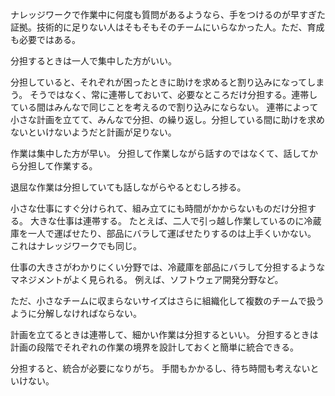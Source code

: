 ナレッジワークで作業中に何度も質問があるようなら、手をつけるのが早すぎた証拠。技術的に足りない人はそもそもそのチームにいらなかった人。ただ、育成も必要ではある。

分担するときは一人で集中した方がいい。

分担していると、それぞれが困ったときに助けを求めると割り込みになってしまう。
そうではなく、常に連帯しておいて、必要なところだけ分担する。連帯している間はみんなで同じことを考えるので割り込みにならない。
連帯によって小さな計画を立てて、みんなで分担、の繰り返し。分担している間に助けを求めないといけないようだと計画が足りない。

作業は集中した方が早い。
分担して作業しながら話すのではなくて、話してから分担して作業する。

退屈な作業は分担していても話しながらやるとむしろ捗る。

小さな仕事にすぐ分けられて、組み立てにも時間がかからないものだけ分担する。
大きな仕事は連帯する。
たとえば、二人で引っ越し作業しているのに冷蔵庫を一人で運ばせたり、部品にバラして運ばせたりするのは上手くいかない。
これはナレッジワークでも同じ。

仕事の大きさがわかりにくい分野では、冷蔵庫を部品にバラして分担するようなマネジメントがよく見られる。
例えば、ソフトウェア開発分野など。

ただ、小さなチームに収まらないサイズはさらに組織化して複数のチームで扱うように分解しなければならない。

計画を立てるときは連帯して、細かい作業は分担するといい。
分担するときは計画の段階でそれぞれの作業の境界を設計しておくと簡単に統合できる。

分担すると、統合が必要になりがち。
手間もかかるし、待ち時間も考えないといけない。
